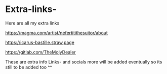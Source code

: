 # Extra-links-
Here are all my extra links 

https://magma.com/artist/nefertitithesuitor/about

https://icarus-bastille.straw.page

https://gitlab.com/TheMolyDealer 

These are extra info Links- and socials more will be added eventually so its still to be added too ^^
